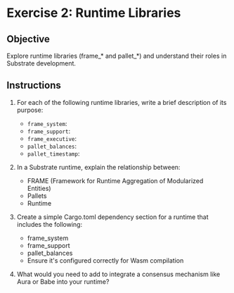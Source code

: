 # Exercise 2: Runtime Libraries

## Objective
Explore runtime libraries (frame_* and pallet_*) and understand their roles in Substrate development.

## Instructions

1. For each of the following runtime libraries, write a brief description of its purpose:
   - `frame_system`: 
   - `frame_support`: 
   - `frame_executive`: 
   - `pallet_balances`: 
   - `pallet_timestamp`: 

2. In a Substrate runtime, explain the relationship between:
   - FRAME (Framework for Runtime Aggregation of Modularized Entities)
   - Pallets
   - Runtime

3. Create a simple Cargo.toml dependency section for a runtime that includes the following: 
   - frame_system
   - frame_support
   - pallet_balances
   - Ensure it's configured correctly for Wasm compilation

4. What would you need to add to integrate a consensus mechanism like Aura or Babe into your runtime? 